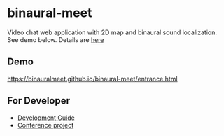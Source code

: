 # binaural-meet
Video chat web application with 2D map and binaural sound localization. See demo below.
Details are [here](https://scrapbox.io/binaural-meet/)

## Demo

https://binauralmeet.github.io/binaural-meet/entrance.html

## For Developer
- [Development Guide](./docs/DevelopmentGuide.md)
- [Conference project](./services/conference/README.md)

